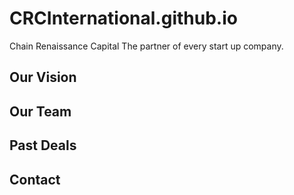 # CRCInternational.github.io
Chain Renaissance Capital
The partner of every start up company.
## Our Vision
## Our Team
## Past Deals
## Contact
